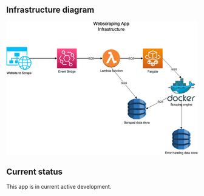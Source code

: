 


## Infrastructure diagram
![alt text](./readme/Infrastructure.png)

## Current status 
This app is in current active development. 